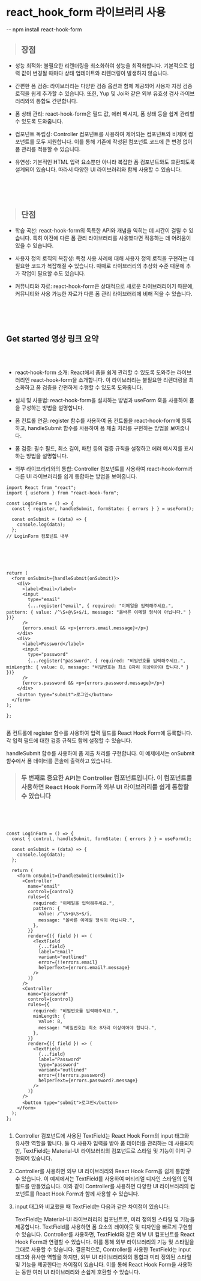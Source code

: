 # react_hook_form 라이브러리 사용


-- npm install react-hook-form

> ## 장점

- 성능 최적화: 불필요한 리렌더링을 최소화하여 성능을 최적화합니다. 기본적으로 입력 값이 변경될 때마다 상태 업데이트와 리렌더링이 발생하지 않습니다.

- 간편한 폼 검증: 라이브러리는 다양한 검증 옵션과 함께 제공되어 사용자 지정 검증 로직을 쉽게 추가할 수 있습니다. 또한, Yup 및 Joi와 같은 외부 유효성 검사 라이브러리와의 통합도 간편합니다.

- 폼 상태 관리: react-hook-form은 필드 값, 에러 메시지, 폼 상태 등을 쉽게 관리할 수 있도록 도와줍니다.

- 컴포넌트 독립성: Controller 컴포넌트를 사용하여 제어되는 컴포넌트와 비제어 컴포넌트를 모두 지원합니다. 이를 통해 기존에 작성된 컴포넌트 코드에 큰 변경 없이 폼 관리를 적용할 수 있습니다.

- 유연성: 기본적인 HTML 입력 요소뿐만 아니라 복잡한 폼 컴포넌트와도 호환되도록 설계되어 있습니다. 따라서 다양한 UI 라이브러리와 함께 사용할 수 있습니다.

<br>
<br>
<br>

> ## 단점

- 학습 곡선: react-hook-form의 독특한 API와 개념을 익히는 데 시간이 걸릴 수 있습니다. 특히 이전에 다른 폼 관리 라이브러리를 사용했다면 적응하는 데 어려움이 있을 수 있습니다.

- 사용자 정의 로직의 복잡성: 특정 사용 사례에 대해 사용자 정의 로직을 구현하는 데 필요한 코드가 복잡해질 수 있습니다. 때때로 라이브러리의 추상화 수준 때문에 추가 작업이 필요할 수도 있습니다.

- 커뮤니티와 자료: react-hook-form은 상대적으로 새로운 라이브러리이기 때문에, 커뮤니티와 사용 가능한 자료가 다른 폼 관리 라이브러리에 비해 적을 수 있습니다.

<br>
<br>
<br>

## Get started 영상 링크 요약

<br>
<br>

- react-hook-form 소개: React에서 폼을 쉽게 관리할 수 있도록 도와주는 라이브러리인 react-hook-form을 소개합니다. 이 라이브러리는 불필요한 리렌더링을 최소화하고 폼 검증을 간편하게 수행할 수 있도록 도와줍니다.

- 설치 및 사용법: react-hook-form을 설치하는 방법과 useForm 훅을 사용하여 폼을 구성하는 방법을 설명합니다.

- 폼 컨트롤 연결: register 함수를 사용하여 폼 컨트롤을 react-hook-form에 등록하고, handleSubmit 함수를 사용하여 폼 제출 처리를 구현하는 방법을 보여줍니다.

- 폼 검증: 필수 필드, 최소 길이, 패턴 등의 검증 규칙을 설정하고 에러 메시지를 표시하는 방법을 설명합니다.

- 외부 라이브러리와의 통합: Controller 컴포넌트를 사용하여 react-hook-form과 다른 UI 라이브러리를 쉽게 통합하는 방법을 보여줍니다.


```
import React from "react";
import { useForm } from "react-hook-form";

const LoginForm = () => {
  const { register, handleSubmit, formState: { errors } } = useForm();
  
  const onSubmit = (data) => {
    console.log(data);
  };
// LoginForm 컴포넌트 내부






return (
  <form onSubmit={handleSubmit(onSubmit)}>
    <div>
      <label>Email</label>
      <input
        type="email"
        {...register("email", { required: "이메일을 입력해주세요.", pattern: { value: /^\S+@\S+$/i, message: "올바른 이메일 형식이 아닙니다." } })}
      />
      {errors.email && <p>{errors.email.message}</p>}
    </div>
    <div>
      <label>Password</label>
      <input
        type="password"
        {...register("password", { required: "비밀번호를 입력해주세요.", minLength: { value: 8, message: "비밀번호는 최소 8자리 이상이어야 합니다." } })}
      />
      {errors.password && <p>{errors.password.message}</p>}
    </div>
    <button type="submit">로그인</button>
  </form>
);

};


```

폼 컨트롤에 register 함수를 사용하여 입력 필드를 React Hook Form에 등록합니다. 각 입력 필드에 대한 검증 규칙도 함께 설정할 수 있습니다.

handleSubmit 함수를 사용하여 폼 제출 처리를 구현합니다. 이 예제에서는 onSubmit 함수에서 폼 데이터를 콘솔에 출력하고 있습니다.


> ### 두 번째로 중요한 API는 Controller 컴포넌트입니다. 이 컴포넌트를 사용하면 React Hook Form과 외부 UI 라이브러리를 쉽게 통합할 수 있습니다

<br>
<br>
<br>

```
const LoginForm = () => {
  const { control, handleSubmit, formState: { errors } } = useForm();

  const onSubmit = (data) => {
    console.log(data);
  };

  return (
    <form onSubmit={handleSubmit(onSubmit)}>
      <Controller
        name="email"
        control={control}
        rules={{
          required: "이메일을 입력해주세요.",
          pattern: {
            value: /^\S+@\S+$/i,
            message: "올바른 이메일 형식이 아닙니다.",
          },
        }}
        render={({ field }) => (
          <TextField
            {...field}
            label="Email"
            variant="outlined"
            error={!!errors.email}
            helperText={errors.email?.message}
          />
        )}
      />
      <Controller
        name="password"
        control={control}
        rules={{
          required: "비밀번호를 입력해주세요.",
          minLength: {
            value: 8,
            message: "비밀번호는 최소 8자리 이상이어야 합니다.",
          },
        }}
        render={({ field }) => (
          <TextField
            {...field}
            label="Password"
            type="password"
            variant="outlined"
            error={!!errors.password}
            helperText={errors.password?.message}
          />
        )}
      />
      <button type="submit">로그인</button>
    </form>
  );
};


```

 1) Controller 컴포넌트에 사용된 TextField는 React Hook Form의 input 태그와 유사한 역할을 합니다. 둘 다 사용자 입력을 받아 폼 데이터를 관리하는 데 사용되지만, TextField는 Material-UI 라이브러리의 컴포넌트로 스타일 및 기능이 이미 구현되어 있습니다.

2) Controller를 사용하면 외부 UI 라이브러리와 React Hook Form을 쉽게 통합할 수 있습니다. 이 예제에서는 TextField를 사용하여 머티리얼 디자인 스타일의 입력 필드를 만들었습니다. 이와 같이 Controller를 사용하면 다양한 UI 라이브러리의 컴포넌트를 React Hook Form과 함께 사용할 수 있습니다.

3) input 태그와 비교했을 때 TextField는 다음과 같은 차이점이 있습니다:

    TextField는 Material-UI 라이브러리의 컴포넌트로, 미리 정의된 스타일 및 기능을 제공합니다.
    TextField를 사용하면 폼 요소의 레이아웃 및 디자인을 빠르게 구현할 수 있습니다.
    Controller를 사용하면, TextField와 같은 외부 UI 컴포넌트를 React Hook Form과 연결할 수 있습니다. 이를 통해 외부 라이브러리의 기능 및 스타일을 그대로 사용할 수 있습니다.
    결론적으로, Controller를 사용한 TextField는 input 태그와 유사한 역할을 하지만, 외부 UI 라이브러리와의 통합과 미리 정의된 스타일 및 기능을 제공한다는 차이점이 있습니다. 이를 통해 React Hook Form을 사용하는 동안 여러 UI 라이브러리와 손쉽게 호환할 수 있습니다.






